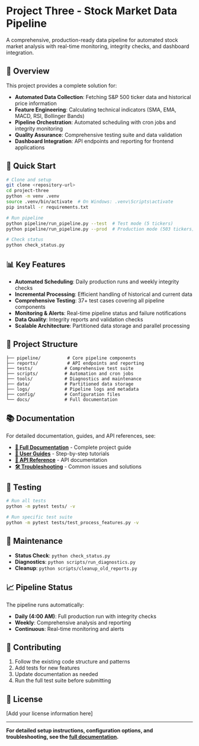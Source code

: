 # Project Three - Stock Market Data Pipeline

A comprehensive, production-ready data pipeline for automated stock market analysis with real-time monitoring, integrity checks, and dashboard integration.

## 🎯 Overview

This project provides a complete solution for:
- **Automated Data Collection**: Fetching S&P 500 ticker data and historical price information
- **Feature Engineering**: Calculating technical indicators (SMA, EMA, MACD, RSI, Bollinger Bands)
- **Pipeline Orchestration**: Automated scheduling with cron jobs and integrity monitoring
- **Quality Assurance**: Comprehensive testing suite and data validation
- **Dashboard Integration**: API endpoints and reporting for frontend applications

## 🚀 Quick Start

```bash
# Clone and setup
git clone <repository-url>
cd project-three
python -m venv .venv
source .venv/bin/activate  # On Windows: .venv\Scripts\activate
pip install -r requirements.txt

# Run pipeline
python pipeline/run_pipeline.py --test  # Test mode (5 tickers)
python pipeline/run_pipeline.py --prod  # Production mode (503 tickers)

# Check status
python check_status.py
```

## 📊 Key Features

- **Automated Scheduling**: Daily production runs and weekly integrity checks
- **Incremental Processing**: Efficient handling of historical and current data
- **Comprehensive Testing**: 37+ test cases covering all pipeline components
- **Monitoring & Alerts**: Real-time pipeline status and failure notifications
- **Data Quality**: Integrity reports and validation checks
- **Scalable Architecture**: Partitioned data storage and parallel processing

## 📁 Project Structure

```
├── pipeline/          # Core pipeline components
├── reports/           # API endpoints and reporting
├── tests/            # Comprehensive test suite
├── scripts/          # Automation and cron jobs
├── tools/            # Diagnostics and maintenance
├── data/             # Partitioned data storage
├── logs/             # Pipeline logs and metadata
├── config/           # Configuration files
└── docs/             # Full documentation
```

## 📚 Documentation

For detailed documentation, guides, and API references, see:
- **[📖 Full Documentation](docs/README.md)** - Complete project guide
- **[🔧 User Guides](docs/guides/)** - Step-by-step tutorials
- **[🔌 API Reference](docs/api/)** - API documentation
- **[🛠️ Troubleshooting](docs/troubleshooting/)** - Common issues and solutions

## 🧪 Testing

```bash
# Run all tests
python -m pytest tests/ -v

# Run specific test suite
python -m pytest tests/test_process_features.py -v
```

## 🔧 Maintenance

- **Status Check**: `python check_status.py`
- **Diagnostics**: `python scripts/run_diagnostics.py`
- **Cleanup**: `python scripts/cleanup_old_reports.py`

## 📈 Pipeline Status

The pipeline runs automatically:
- **Daily (4:00 AM)**: Full production run with integrity checks
- **Weekly**: Comprehensive analysis and reporting
- **Continuous**: Real-time monitoring and alerts

## 🤝 Contributing

1. Follow the existing code structure and patterns
2. Add tests for new features
3. Update documentation as needed
4. Run the full test suite before submitting

## 📄 License

[Add your license information here]

---

**For detailed setup instructions, configuration options, and troubleshooting, see the [full documentation](docs/README.md).** 
